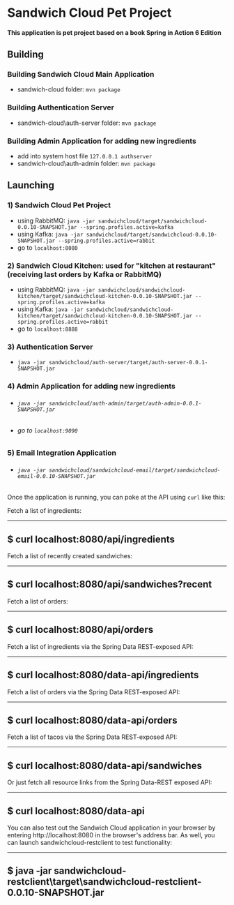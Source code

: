 # Sandwich Cloud Pet Project
#### This application is pet project based on a book Spring in Action 6 Edition

## Building
### Building Sandwich Cloud Main Application
* sandwich-cloud folder: `mvn package`
### Building Authentication Server
* sandwich-cloud\auth-server folder: `mvn package`
### Building Admin Application for adding new ingredients
* add into system host file `127.0.0.1 authserver`
* sandwich-cloud\auth-admin folder: `mvn package`

## Launching
### 1) Sandwich Cloud Pet Project
* using RabbitMQ: `java -jar sandwichcloud/target/sandwichcloud-0.0.10-SNAPSHOT.jar --spring.profiles.active=kafka`
* using Kafka: `java -jar sandwichcloud/target/sandwichcloud-0.0.10-SNAPSHOT.jar --spring.profiles.active=rabbit`
* go to `localhost:8080`
### 2) Sandwich Cloud Kitchen: used for "kitchen at restaurant" (receiving last orders by Kafka or RabbitMQ)
* using RabbitMQ: `java -jar sandwichcloud/sandwichcloud-kitchen/target/sandwichcloud-kitchen-0.0.10-SNAPSHOT.jar --spring.profiles.active=kafka`
* using Kafka: `java -jar sandwichcloud/sandwichcloud-kitchen/target/sandwichcloud-kitchen-0.0.10-SNAPSHOT.jar --spring.profiles.active=rabbit`
* go to `localhost:8888`
### 3) Authentication Server
* `java -jar sandwichcloud/auth-server/target/auth-server-0.0.1-SNAPSHOT.jar`
### 4) Admin Application for adding new ingredients
* ###### `java -jar sandwichcloud/auth-admin/target/auth-admin-0.0.1-SNAPSHOT.jar`
* ###### go to `localhost:9090`
### 5) Email Integration Application
* ###### `java -jar sandwichcloud/sandwichcloud-email/target/sandwichcloud-email-0.0.10-SNAPSHOT.jar`

Once the application is running, you can poke at the API using `curl` like this:

Fetch a list of ingredients:

----
$ curl localhost:8080/api/ingredients
----

Fetch a list of recently created sandwiches:

----
$ curl localhost:8080/api/sandwiches?recent
----

Fetch a list of orders:

----
$ curl localhost:8080/api/orders
----

Fetch a list of ingredients via the Spring Data REST-exposed API:

----
$ curl localhost:8080/data-api/ingredients
----

Fetch a list of orders via the Spring Data REST-exposed API:

----
$ curl localhost:8080/data-api/orders
----

Fetch a list of tacos via the Spring Data REST-exposed API:

----
$ curl localhost:8080/data-api/sandwiches
----

Or just fetch all resource links from the Spring Data-REST exposed API:

----
$ curl localhost:8080/data-api
----

You can also test out the Sandwich Cloud application in your browser by entering http://localhost:8080 in the browser's address bar.
As well, you can launch sandwichcloud-restclient to test functionality:

----
$ java -jar sandwichcloud-restclient\target\sandwichcloud-restclient-0.0.10-SNAPSHOT.jar
----
